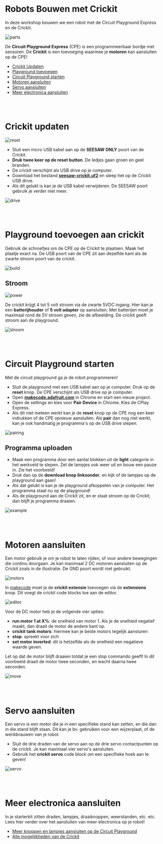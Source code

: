 # Robots Bouwen met Crickit

In deze workshop bouwen we een robot met de Circuit Playground Express en de Crickit.

![parts](./images/parts.png)

De **Circuit Playground Express** (CPE) is een programmeerbaar bordje met sensoren. De **Crickit** is een toevoeging waarmee je **motoren** kan aansluiten op de CPE!

- [Crickit Updaten](#updaten)
- [Playground toevoegen](#bouwen)
- [Circuit Playground starten](#playground)
- [Motoren aansluiten](#motoren)
- [Servo aansluiten](#motoren)
- [Meer electronica aansluiten](#tips)

<br>
<br>


# <a name="updaten"></a>Crickit updaten

![reset](./images/reset_update.png)

- Sluit een micro USB kabel aan op de **SEESAW ONLY** poort van de Crickit. 
- **Druk twee keer op de reset button**. De ledjes gaan groen en geel branden.
- De crickit verschijnt als USB drive op je computer.
- Download het bestand [**seesaw-crickit.uf2**](https://github.com/adafruit/seesaw/releases/download/1.1.6/seesaw-crickit.uf2) en sleep het op de Crickit USB drive.
- Als dit gelukt is kan je de USB kabel verwijderen. De SEESAW poort gebruik je verder niet meer.

![drive](./images/circuit_playground_drag.png)

<br>
<br>

# <a name="bouwen"></a>Playground toevoegen aan crickit

Gebruik de schroefjes om de CPE op de Crickit te plaatsen. Maak het plaatje exact na. De USB poort van de CPE zit aan dezelfde kant als de zwarte stroom poort van de crickit.

![build](./images/build.gif)

## Stroom

![power](./images/circuit_playground_onlypwr.jpg)

De crickit krijgt 4 tot 5 volt stroom via de zwarte 5VDC ingang. Hier kan je een **batterijhouder** of **5 volt adapter** op aansluiten. Met batterijen moet je maximaal rond de 5V stroom geven, zie de afbeelding. De crickit geeft stroom aan de playground.

![stroom](./images/crickit_power.png)

<br>
<br>

# <a name="playground"></a>Circuit Playground starten

Met de circuit playground ga je de robot programmeren!

- Sluit de playground met een USB kabel aan op je computer. Druk op de **reset** knop. De CPE verschijnt als USB drive op je computer.
- Open [**makecode.adafruit.com**](https://makecode.adafruit.com) in Chrome en start een nieuw project.
- Open de settings en kies voor **Pair Device** in Chrome. Kies de CPlay Express.
- Als dit niet meteen werkt kan je de **reset** knop op de CPE nog een keer indrukken of de CPE opnieuw aansluiten. Als **pair** dan nog niet werkt, kan je ook handmatig je programma's op de USB drive slepen.

![pairing](./images/usb_connection.png)

## Programma uploaden

- Maak een programma door een aantal blokken uit de **light** categorie in het werkveld te slepen. Zet de lampjes ook weer uit en bouw een pauze in. Zie het voorbeeld!
- Druk dan op de **download knop linksonder**, en kijk of de lampjes op de playground aan gaan!
- Als dat gelukt is kan je de playground afkoppelen van je computer. Het programma staat nu op de playground!
- Als de playground aan de Crickit zit, en er staat stroom op de Crickit, dan blijft je programma draaien.

![example](./images/example.png)

<br>
<br>

# <a name="motoren"></a>Motoren aansluiten

Een motor gebruik je om je robot te laten rijden, of voor andere bewegingen die continu doorgaan. Je kan maximaal 2 DC motoren aansluiten op de Crickit zoals in de illustratie. De GND poort wordt niet gebruikt.

![motors](./images/motors.png)

In [makecode](https://makecode.adafruit.com) moet je de **crickit extensie** toevoegen via de **extensions** knop. Dit voegt de crickit code blocks toe aan de editor. 

![editor](./images/extension.png)

Voor de DC motor heb je de volgende vier opties:

- **run motor 1 at X%**: de snelheid van motor 1. Als je de snelheid negatief maakt, dan draait de motor de andere kant op.
- **crickit tank motors**: hiermee kan je beide motors tegelijk aansturen
- **stop**: spreekt voor zich
- **set motor inverted**: dit is hetzelfde als de snelheid een negatieve waarde geven.

Let op dat de motor blijft draaien totdat je een stop commando geeft! In dit voorbeeld draait de motor twee seconden, en wacht daarna twee seconden.

![move](./images/move.png)

<br>
<br>

# <a name="servo"></a>Servo aansluiten

Een servo is een motor die je in een specifieke stand kan zetten, en die dan in die stand blijft staan. Dit kan je bv. gebruiken voor een wijzerplaat, of de wenkbrauwen van je robot. 

- Sluit de drie draden van de servo aan op de drie servo contactpunten op de crickit. Je kan maximaal vier servo's aansluiten.
- Gebruik het **crickit servo** code block om een specifieke hoek aan te geven!

![servo](./images/servos.png)

<br>
<br>

# <a name="tips"></a>Meer electronica aansluiten

In je starterkit zitten draden, lampjes, draaiknoppen, weerstanden, etc. etc. Lees hier verder over het aansluiten van meer electronica op je robot!

- [Meer knoppen en lampjes aansluiten op de Circuit Playground](../circuit-playground/readme.md)
- [Alle mogelijkheden van de Crickit](https://learn.adafruit.com/adafruit-crickit-creative-robotic-interactive-construction-kit?view=all)

